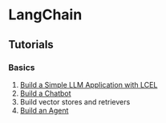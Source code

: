 # LangChain

## Tutorials

### Basics

1. [Build a Simple LLM Application with LCEL](src/serve.py)
1. [Build a Chatbot](src/chatbot.py)
1. Build vector stores and retrievers
1. [Build an Agent](src/agents.py)
